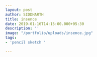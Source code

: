```yaml
---
layout: post
author: SIDDHARTH
title: insence
date: 2019-01-16T14:15:00.000+05:30
description: ''
image: "/portfolio/uploads/insence.jpg"
tags:
- 'pencil sketch '

---
```

